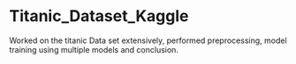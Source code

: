 # Titanic_Dataset_Kaggle
Worked on the titanic Data set extensively, performed preprocessing, model training using multiple models and conclusion.
